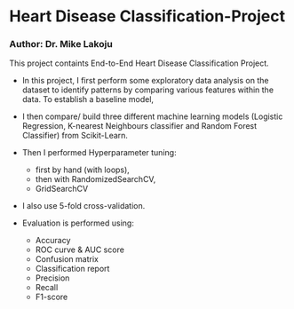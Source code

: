 # Heart Disease Classification-Project
### Author: Dr. Mike Lakoju 
This project containts End-to-End Heart Disease Classification Project. 
* In this project, I first perform some exploratory data analysis on the dataset to identify patterns by comparing various features within the data. To establish a baseline model, 
* I then compare/ build three different machine learning models (Logistic Regression, K-nearest Neighbours classifier and Random Forest Classifier) from Scikit-Learn. 
* Then I performed Hyperparameter tuning:
         <ul>
            <li>first by hand (with loops),</li>
            <li>then with RandomizedSearchCV,</li>
            <li>GridSearchCV </li>
           </ul> 
      
* I also use 5-fold cross-validation. 
* Evaluation is performed using: 
          <ul>
           <li>Accuracy</li>
           <li>ROC curve & AUC score</li>
           <li>Confusion matrix</li>
           <li>Classification report</li>
           <li>Precision</li>
           <li>Recall</li>
           <li>F1-score</li>
         </ul> 
   
